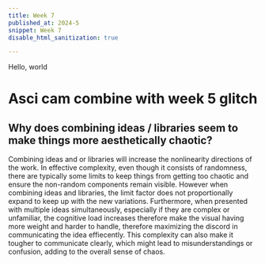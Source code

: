 ```yaml
---
title: Week 7 
published_at: 2024-5
snippet: Week 7
disable_html_sanitization: true

---
```


Hello, world

# Asci cam combine with week 5 glitch

<canvas id="glitch_self_portrait"></canvas>
<script src="/scripts/glitch.js"></script>



## Why does combining ideas / libraries seem to make things more aesthetically chaotic?  
Combining ideas and or libraries will increase the nonlinearity directions of the work. In effective complexity, even though it consists of randomness, there are typically some limits to keep things from getting too chaotic and ensure the non-random components remain visible. However when combining ideas and libraries, the limit factor does not proportionally expand to keep up with the new variations. Furthermore, when presented with multiple ideas simultaneously, especially if they are complex or unfamiliar, the cognitive load increases therefore make the visual having more weight and harder to handle, therefore maximizing the discord in communicating the idea effiecently. This complexity can also make it tougher to communicate clearly, which might lead to misunderstandings or confusion, adding to the overall sense of chaos.